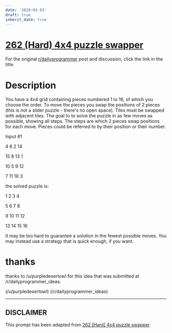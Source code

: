 ```yaml
---
date: '2020-05-03'
draft: true
inherit_date: true
---
```


# [262 (Hard) 4x4 puzzle swapper](https://www.reddit.com/r/dailyprogrammer/comments/4ey6as/20160415_challenge_262_hard_4x4_puzzle_swapper/)

For the original [r/dailyprogrammer](https://www.reddit.com/r/dailyprogrammer/) post and discussion, click the link in the title.

# Description
You have a 4x4 grid containing pieces numbered 1 to 16, of which you choose the order. To move the pieces you swap the positions of 2 pieces (this is not a slider puzzle - there's no open space).  Tiles must be swapped with adjacent tiles. The goal to to solve the puzzle in as few moves as possible, showing all steps. The steps are which 2 pieces swap positions for each move. Pieces could be referred to by their position or their number.

Input #1

4 6 2 14

15 8 13 1

10 5 9 12

7 11 16 3

the solved puzzle is:

1 2 3 4

5 6 7 8

9 10 11 12

13 14 15 16

It may be too hard to guarantee a solution in the fewest possible moves.  You may instead use a strategy that is quick enough, if you want.

# thanks
thanks to /u/purpledesertowl for this idea that was submitted at /r/dailyprogrammer_ideas.

(/u/purpledesertowl)
(/r/dailyprogrammer_ideas)

----
## **DISCLAIMER**
This prompt has been adapted from [262 [Hard] 4x4 puzzle swapper](https://www.reddit.com/r/dailyprogrammer/comments/4ey6as/20160415_challenge_262_hard_4x4_puzzle_swapper/
)
